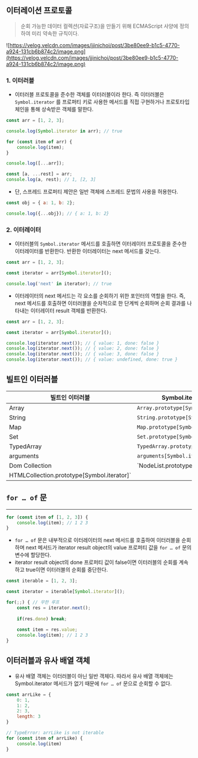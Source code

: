 ## 이터레이션 프로토콜


> 순회 가능한 데이터 컬렉션(자료구조)을 만들기 위해 ECMAScript 사양에 정의하여 미리 약속한 규칙이다.
>

![https://velog.velcdn.com/images/jjinichoi/post/3be80ee9-b1c5-4770-a924-131cb6b874c2/image.png](https://velog.velcdn.com/images/jjinichoi/post/3be80ee9-b1c5-4770-a924-131cb6b874c2/image.png)

### 1. 이터러블

- 이터러블 프로토콜을 준수한 객체를 이터러블이라 한다. 즉 이터러블은 `Symbol.iterator` 를 프로퍼티 키로 사용한 메서드를 직접 구현하거나 프로토타입 체인을 통해 상속받은 객체를 말한다.

```jsx
const arr = [1, 2, 3];

console.log(Symbol.iterator in arr); // true

for (const item of arr) {
	console.log(item);
}

console.log([...arr]);

const [a, ...rest] = arr;
console.log(a, rest); // 1, [2, 3]
```

- 단, 스프레드 프로퍼티 제안은 일반 객체에 스프레드 문법의 사용을 허용한다.

```jsx
const obj = { a: 1, b: 2};

console.log({...obj}); // { a: 1, b: 2}
```

### 2. 이터레이터

- 이터러블의 `Symbol.iterator` 메서드를 호출하면 이터레이터 프로토콜을 준수한 이터레이터를 반환한다. 반환한 이터레이터는 next 메서드를 갖는다.

```jsx
const arr = [1, 2, 3];

const iterator = arr[Symbol.iterator]();

console.log('next' in iterator); // true
```

- 이터레이터의 next 메서드는 각 요소를 순회하기 위한 포인터의 역할을 한다. 즉, next 메서드를 호출하면 이터러블을 순차적으로 한 단계씩 순회하며 순회 결과를 나타내는 이터레이터 result 객체를 반환한다.

```jsx
const arr = [1, 2, 3];

const iterator = arr[Symbol.iterator]();

console.log(iterator.next()); // { value: 1, done: false }
console.log(iterator.next()); // { value: 2, done: false }
console.log(iterator.next()); // { value: 3, done: false }
console.log(iterator.next()); // { value: undefined, done: true }
```

## 빌트인 이터러블


| 빌트인 이터러블 | Symbol.iterator 메서드 |
| --- | --- |
| Array | `Array.prototype[Symbol.iterator]` |
| String | `String.prototype[Symbol.iterator]` |
| Map | `Map.prototype[Symbol.iterator]` |
| Set | `Set.prototype[Symbol.iterator]` |
| TypedArray | `TypedArray.prototype[Symbol.iterator]` |
| arguments | `arguments[Symbol.iterator]` |
| Dom Collection | `NodeList.prototype[Symbol.iterator]
HTMLCollection.prototype[Symbol.iterator]` |

## `for … of` 문

---

```jsx
for (const item of [1, 2, 3]) { 
	console.log(item); // 1 2 3
}
```

- `for … of` 문은 내부적으로 이터레이터의 next 메서드를 호출하여 이터러블을 순회하며 next 메서드가 iterator result object의 value 프로퍼티 값을 `for … of` 문의 변수에 할당한다.
- iterator result object의 done 프로퍼티 값이 false이면 이터러블의 순회를 계속하고 true이면 이터러블의 순회를 중단한다.

```jsx
const iterable = [1, 2, 3];

const iterator = iterable[Symbol.iterator]();

for(;;) { // 무한 루프
	const res = iterator.next();
	
	if(res.done) break;
	
	const item = res.value;
	console.log(item); // 1 2 3
}
```

## 이터러블과 유사 배열 객체


- 유사 배열 객체는 이터러블이 아닌 일반 객체다. 따라서 유사 배열 객체에는 Symbol.iterator 메서드가 없기 때문에 `for … of` 문으로 순회할 수 없다.

```jsx
const arrLike = {
	0: 1,
	1: 2,
	2: 3,
	length: 3
}

// TypeError: arrLike is not iterable
for (const item of arrLike) {
	console.log(item)
}
```
